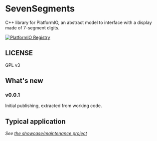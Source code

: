 # SevenSegments
C++ library for PlatformIO, an abstract model to interface with a display made of 7-segment digits.

[![PlatformIO Registry](https://badges.registry.platformio.org/packages/sporniket/library/SevenSegments-by-sporniket.svg)](https://registry.platformio.org/libraries/sporniket/SevenSegments-by-sporniket)

## LICENSE

GPL v3

## What's new

### v0.0.1

Initial publishing, extracted from working code.


## Typical application

_See [the showcase/maintenance project](https://github.com/sporniket/esp32-idf-workspace-i2c)_
